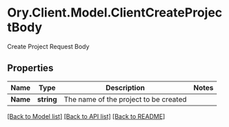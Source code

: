 # Ory.Client.Model.ClientCreateProjectBody
Create Project Request Body

## Properties

Name | Type | Description | Notes
------------ | ------------- | ------------- | -------------
**Name** | **string** | The name of the project to be created | 

[[Back to Model list]](../README.md#documentation-for-models) [[Back to API list]](../README.md#documentation-for-api-endpoints) [[Back to README]](../README.md)

